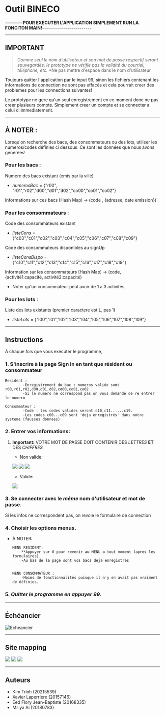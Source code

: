 
<!--- inspirer de https://gist.githubusercontent.com/JulienRAVIA/1cc6589cbf880d380a5bb574baa38811/raw/4b124956b45d4bdacf338da137e9c53b392f1560/README-Template.md) --->

# Outil BINECO

---------**POUR EXECUTER L'APPLICATION SIMPLEMENT RUN LA FONCITON MAIN!**-------------------------

----
## IMPORTANT
> *Comme seul le nom d’utilisateur et son mot de passe respectif seront sauvegardés, le prototype ne vérifie pas la validité du courriel, téléphone, etc.*
>*Ne pas mettre d'espace dans le nom d'utilisateur

Toujours quitter l'application par le input 99, sinon les fichiers contenant les informations de connection ne sont pas effacés et cela pourrait creer des problemes pour les connections suivantes!

Le prototype ne gere qu'un seul enregistrement en ce moment donc ne pas creer plusieurs compte. Simplement creer un compte et se connecter a celui ci immediatement.

--- 

## À NOTER :
Lorsqu'on recherche des bacs, des consommateurs ou des lots, utiliser les numeros/codes définies ci dessous. Ce sont les données que nous avons générées!

	
### Pour les bacs :
	
Numero des bacs existant (emis par la ville)
- *numerosBac* = {"r00", "r01","r02","d00","d01","d02","co00","co01","co02"}

Informations sur ces bacs (Hash Map) -> (code , {adresse, date emission})

### Pour les consommateurs :

Code des consommateurs existant
- *listeCons* = {"c00","c01","c02","c03","c04","c05","c06","c07","c08","c09"}

Code des consommateurs disponibles au signUp
- *listeConsDispo* = {"c10","c11","c12","c13","c14","c15","c16","c17","c18","c19"}

Information sur les consommateurs (Hash Map) -> (code, {activité1:capacité, activité2:capacité}
- Noter qu'un consommateur peut avoir de 1 a 3 activités

### Pour les lots :
	
Liste des lots existants (premier caractere est L, pas 1)
- *listeLots* = {"l00","l01","l02","l03","l04","l05","l06","l07","l08","l09"}
    
----
## Instructions

À chaque fois que vous exécuter le programme,
### 1. S'inscrire à la page Sign In en tant que résident ou consommateur
```
Resident :
		-Enregistrement du bac : numeros valide sont r00,r01,r02,d00,d01,d02,co00,co01,co02
		-Si le numero ne correspond pas on vous demande de re entrer le numero

Consommateur :
		-Code : les codes valides seront c10,c11......c19.
		-Les codes c00...c09 sont 'deja enregistrés' dans notre systeme (fausses donnees)
```
### 2. Entrer vos informations:
1. **Important:** VOTRE MOT DE PASSE DOIT CONTENIR DES *LETTRES* **ET** DES *CHIFFRES*

   - Non valide:

    ![](images/notAccepted.jpg)
    ![](images/notAccepted(1).jpg)
    ![](images/notAccepted(2).jpg)

   - Valide:

    ![](images/accepted.jpg)
### 3. Se connecter avec le ***même*** nom d'utilisateur et mot de passe. 
Si les infos ne correspondent pas, on revoie le formulaire de connection
### 4. Choisir les options menus.
   - À NOTER:
        ```
        MENU RESIDENT: 
            **Appuyer sur 0 pour revenir au MENU a tout moment (apres les formulaires).
            -Au bas de la page sont vos bacs deja enregistrés


        MENU CONSOMMATEUR :
            -Moins de fonctionnalités puisque il n'y en avait pas vraiment de définies.

        ```
    
### 5. *Quitter le programme en appuyer 99*.
---
## Échéancier
![Echeancier](/images/echeancier.JPG )

---
## Site mapping
![](images/pageAccueil.jpg)
![](images/menuConsommateur.jpg)
![](images/menuResident.jpg)

---
## Auteurs

- Kim Trinh (20215539)
- Xavier Laperriere (20157146)
- Eed Flory Jean-Baptiste (20168335)
- Miliya Ai (20180783)





